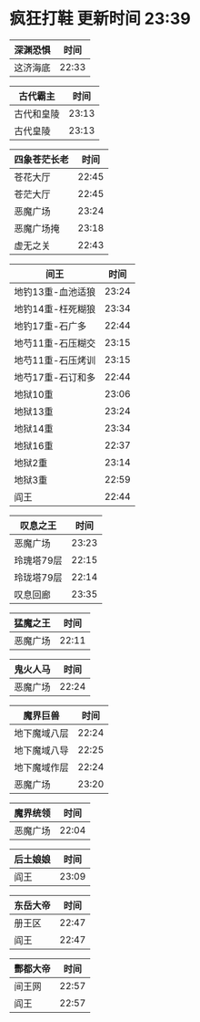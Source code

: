 # 疯狂打鞋 更新时间 23:39

| 深渊恐惧   | 时间    |
|--------|-------|
| 这济海底 | 22:33 |

| 古代霸主   | 时间    |
|--------|-------|
| 古代和皇陵 | 23:13 |
| 古代皇陵 | 23:13 |

| 四象苍茫长老   | 时间    |
|--------|-------|
| 苍花大厅 | 22:45 |
| 苍茫大厅 | 22:45 |
| 恶魔广场 | 23:24 |
| 恶魔广场掩 | 23:18 |
| 虚无之关 | 22:43 |

| 间王   | 时间    |
|--------|-------|
| 地钓13重-血池适狼 | 23:24 |
| 地钓14重-枉死糊狼 | 23:34 |
| 地钓17重-石广多 | 22:44 |
| 地芍11重-石压糊交 | 23:15 |
| 地芍11重-石压烤训 | 23:15 |
| 地芍17重-石订和多 | 22:44 |
| 地狱10重 | 23:06 |
| 地狱13重 | 23:24 |
| 地狱14重 | 23:34 |
| 地狱16重 | 22:37 |
| 地狱2重 | 23:14 |
| 地狱3重 | 22:59 |
| 阎王 | 22:44 |

| 叹息之王   | 时间    |
|--------|-------|
| 恶魔广场 | 23:23 |
| 玲瑰塔79层 | 22:15 |
| 玲珑塔79层 | 22:14 |
| 叹息回廊 | 23:35 |

| 猛魔之王   | 时间    |
|--------|-------|
| 恶魔广场 | 22:11 |

| 鬼火人马   | 时间    |
|--------|-------|
| 恶魔广场 | 22:24 |

| 魔界巨兽   | 时间    |
|--------|-------|
| 地下魔域八层 | 22:24 |
| 地下魔域八导 | 22:25 |
| 地下魔域作层 | 22:24 |
| 恶魔广场 | 23:20 |

| 魔界统领   | 时间    |
|--------|-------|
| 恶魔广场 | 22:04 |

| 后土娘娘   | 时间    |
|--------|-------|
| 阎王 | 23:09 |

| 东岳大帝   | 时间    |
|--------|-------|
| 册王区 | 22:47 |
| 阎王 | 22:47 |

| 酆都大帝   | 时间    |
|--------|-------|
| 间王网 | 22:57 |
| 阎王 | 22:57 |